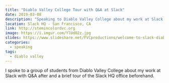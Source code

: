 ```yaml
---
title: "Diablo Valley College Tour with Q&A at Slack"
date: 2019-03-08
description: "Speaking to Diablo Valley College about my work at Slack."
location: Slack HQ - San Francisco, CA
link: http://stemincolordvc.org
image: https://i.imgur.com/YlUdO2z.jpg
slides: https://www.slideshare.net/FVCproductions/welcome-to-slack-diablo-valley-college
categories:
  - speaking
tags:
  - diablo valley
---
```


I spoke to a group of students from Diablo Valley College about my work at Slack with Q&A after and a brief tour of the Slack HQ office beforehand.
